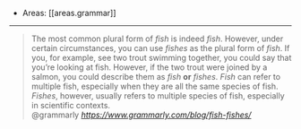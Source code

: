 
- Areas: [[areas.grammar]]

---

<blockquote class="quoteback" darkmode="" data-title="Fish%20or%20Fishes%3F" data-author="@grammarly" cite="https://www.grammarly.com/blog/fish-fishes/">
                      The most common plural form of <em>fish</em> is indeed <em>fish</em>. However, under certain circumstances, you can use <em>fishes</em> as the plural form of <em>fish</em>. If you, for example, see two trout swimming together, you could say that you’re looking at fish. However, if the two trout were joined by a salmon, you could describe them as <em>fish</em> <b>or</b> <em>fishes</em>. <em>Fish</em> can refer to multiple fish, especially when they are all the same species of fish. <em>Fishes</em>, however, usually refers to multiple species of fish, especially in scientific contexts.
                      <footer>@grammarly <cite><a href="https://www.grammarly.com/blog/fish-fishes/">https://www.grammarly.com/blog/fish-fishes/</a></cite></footer>
                      </blockquote>
